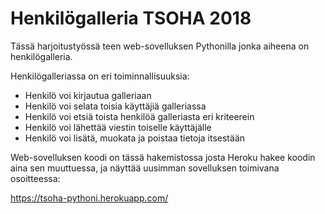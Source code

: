 # Henkilögalleria TSOHA 2018

Tässä harjoitustyössä teen web-sovelluksen Pythonilla jonka aiheena on henkilögalleria.

Henkilögalleriassa on eri toiminnallisuuksia:
- Henkilö voi kirjautua galleriaan
- Henkilö voi selata toisia käyttäjiä galleriassa
- Henkilö voi etsiä toista henkilöä galleriasta eri kriteerein
- Henkilö voi lähettää viestin toiselle käyttäjälle
- Henkilö voi lisätä, muokata ja poistaa tietoja itsestään


Web-sovelluksen koodi on tässä hakemistossa josta Heroku hakee koodin aina sen muuttuessa,
ja näyttää uusimman sovelluksen toimivana osoitteessa:  
  
https://tsoha-pythoni.herokuapp.com/